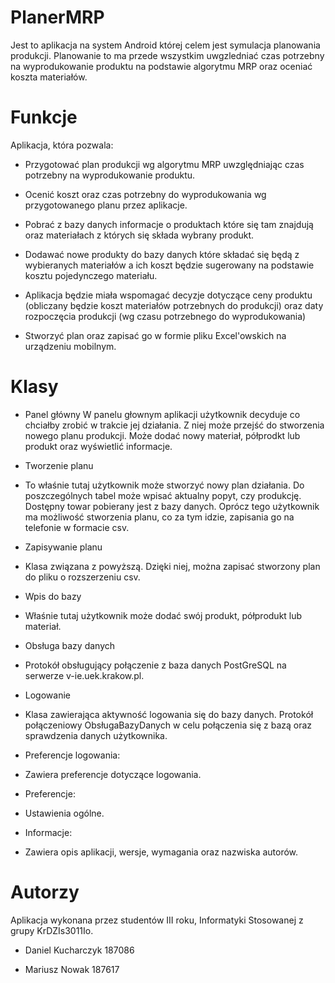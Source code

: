 # PlanerMRP
Jest to aplikacja na system Android której celem jest symulacja planowania produkcji.
Planowanie to ma przede wszystkim uwgzledniać czas potrzebny na wyprodukowanie produktu na podstawie algorytmu MRP 
oraz oceniać koszta materiałów.

# Funkcje
Aplikacja, która pozwala:

- Przygotować plan produkcji wg algorytmu MRP uwzględniając czas potrzebny na wyprodukowanie produktu.

- Ocenić koszt oraz czas potrzebny do wyprodukowania wg przygotowanego planu przez aplikacje.

- Pobrać z bazy danych informacje o produktach które się tam znajdują oraz materiałach z których się składa wybrany produkt.

- Dodawać nowe produkty do bazy danych które składać się będą z wybieranych materiałów a ich koszt będzie sugerowany na podstawie kosztu pojedynczego materiału.

- Aplikacja będzie miała wspomagać decyzje dotyczące ceny produktu (obliczany będzie koszt materiałów potrzebnych do produkcji) oraz daty rozpoczęcia produkcji (wg czasu potrzebnego do wyprodukowania)

- Stworzyć plan oraz zapisać go w formie pliku Excel'owskich na urządzeniu mobilnym.

# Klasy

+ Panel główny
   W panelu głownym aplikacji użytkownik decyduje co chciałby zrobić w trakcie jej działania. Z niej może przejść do stworzenia nowego planu produkcji. Może dodać nowy materiał, półprodkt lub produkt oraz wyświetlić informacje.

+ Tworzenie planu
- To właśnie tutaj użytkownik może stworzyć nowy plan działania. Do poszczególnych tabel może wpisać aktualny popyt, czy produkcję. Dostępny towar pobierany jest z bazy danych. Oprócz tego użytkownik ma możliwość stworzenia planu, co za tym idzie, zapisania go na telefonie w formacie csv.

+ Zapisywanie planu
- Klasa związana z powyższą. Dzięki niej, można zapisać stworzony plan do pliku o rozszerzeniu csv.

+ Wpis do bazy
- Właśnie tutaj użytkownik może dodać swój produkt, półprodukt lub materiał.

+ Obsługa bazy danych
- Protokół obsługujący połączenie z baza danych PostGreSQL na serwerze v-ie.uek.krakow.pl.

+ Logowanie
- Klasa zawierająca aktywność logowania się do bazy danych. Protokół połączeniowy ObsługaBazyDanych w celu połączenia się z bazą oraz sprawdzenia danych użytkownika.

+ Preferencje logowania:
- Zawiera preferencje dotyczące logowania.

+ Preferencje:
- Ustawienia ogólne.

+ Informacje:
- Zawiera opis aplikacji, wersje, wymagania oraz nazwiska autorów.

# Autorzy 
Aplikacja wykonana przez studentów III roku, Informatyki Stosowanej z grupy KrDZIs3011Io.

- Daniel Kucharczyk 187086

- Mariusz Nowak 187617

